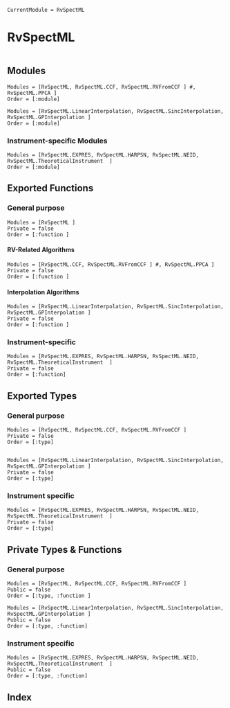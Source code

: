```@meta
CurrentModule = RvSpectML
```
# RvSpectML

```@contents
```

## Modules
```@autodocs
Modules = [RvSpectML, RvSpectML.CCF, RvSpectML.RVFromCCF ] #, RvSpectML.PPCA ]
Order = [:module]
```

```@autodocs
Modules = [RvSpectML.LinearInterpolation, RvSpectML.SincInterpolation, RvSpectML.GPInterpolation ]
Order = [:module]
```

### Instrument-specific Modules
```@autodocs
Modules = [RvSpectML.EXPRES, RvSpectML.HARPSN, RvSpectML.NEID, RvSpectML.TheoreticalInstrument  ]
Order = [:module]
```



## Exported Functions
### General purpose
```@autodocs
Modules = [RvSpectML ]
Private = false
Order = [:function ]
```

#### RV-Related Algorithms
```@autodocs
Modules = [RvSpectML.CCF, RvSpectML.RVFromCCF ] #, RvSpectML.PPCA ]
Private = false
Order = [:function ]
```

#### Interpolation Algorithms
```@autodocs
Modules = [RvSpectML.LinearInterpolation, RvSpectML.SincInterpolation, RvSpectML.GPInterpolation ]
Private = false
Order = [:function ]
```

### Instrument-specific
```@autodocs
Modules = [RvSpectML.EXPRES, RvSpectML.HARPSN, RvSpectML.NEID, RvSpectML.TheoreticalInstrument  ]
Private = false
Order = [:function]
```


## Exported Types
### General purpose
```@autodocs
Modules = [RvSpectML, RvSpectML.CCF, RvSpectML.RVFromCCF ]
Private = false
Order = [:type]
```
```@autodocs

Modules = [RvSpectML.LinearInterpolation, RvSpectML.SincInterpolation, RvSpectML.GPInterpolation ]
Private = false
Order = [:type]
```

### Instrument specific
```@autodocs
Modules = [RvSpectML.EXPRES, RvSpectML.HARPSN, RvSpectML.NEID, RvSpectML.TheoreticalInstrument  ]
Private = false
Order = [:type]
```

## Private Types & Functions
### General purpose
```@autodocs
Modules = [RvSpectML, RvSpectML.CCF, RvSpectML.RVFromCCF ]
Public = false
Order = [:type, :function ]
```

```@autodocs
Modules = [RvSpectML.LinearInterpolation, RvSpectML.SincInterpolation, RvSpectML.GPInterpolation ]
Public = false
Order = [:type, :function]
```

### Instrument specific
```@autodocs
Modules = [RvSpectML.EXPRES, RvSpectML.HARPSN, RvSpectML.NEID, RvSpectML.TheoreticalInstrument  ]
Public = false
Order = [:type, :function]
```


## Index
```@index
```
